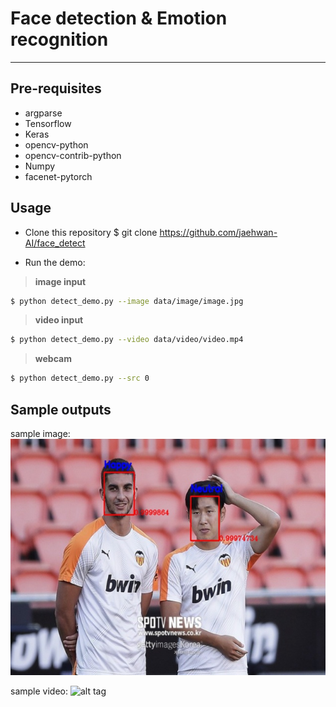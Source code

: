# Face detection & Emotion recognition
------------------------------------------------

## Pre-requisites

* argparse
* Tensorflow
* Keras
* opencv-python
* opencv-contrib-python
* Numpy
* facenet-pytorch

## Usage

* Clone this repository
$ git clone https://github.com/jaehwan-AI/face_detect

* Run the demo:

>**image input**
```bash
$ python detect_demo.py --image data/image/image.jpg
```

>**video input**
```bash
$ python detect_demo.py --video data/video/video.mp4
```

>**webcam**
```bash
$ python detect_demo.py --src 0
```

## Sample outputs

sample image:
![alt tag](sample/sample1.jpg)

sample video:
![alt tag](sample/sample2.gif)

